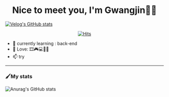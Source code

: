 <div align=center>
	
 # Nice to meet you, I'm Gwangjin🙋‍♂️
  
</div>

[![Velog's GitHub stats](https://velog-readme-stats.vercel.app/api/badge?name=jin2424)](https://velog.io/@rhrhkdwls24) 

<div align=center>
	
  [![Hits](https://hits.seeyoufarm.com/api/count/incr/badge.svg?url=https://github.com/jin2424)](https://hits.seeyoufarm.com) 
  
</div>


- 🌱 currently learning : back-end
- 💞️ Love: 🎞🎮💻🙋‍♂️
- 📫 try


----------
### 🖌My stats
![Anurag's GitHub stats](https://github-readme-stats.vercel.app/api?username=jin2424&show_icons=true&theme=great-gatsby)
